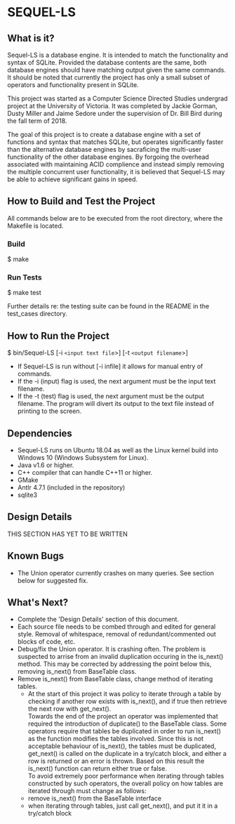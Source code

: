 # SEQUEL-LS

## What is it?
Sequel-LS is a database engine.  It is intended to match the functionality and syntax of SQLite.  Provided the database contents are the same, both database engines should have matching output given the same commands.  It should be noted that currently the project has only a small subset of operators and functionality present in SQLite.

This project was started as a Computer Science Directed Studies undergrad project at the University of Victoria.  It was completed by Jackie Gorman, Dusty Miller and Jaime Sedore under the supervision of Dr. Bill Bird during the fall term of 2018.

The goal of this project is to create a database engine with a set of functions and syntax that matches SQLite, but operates significantly faster than the alternative database engines by sacraficing the multi-user functionality of the other database engines.  By forgoing the overhead associated with maintaining ACID complience and instead simply removing the multiple concurrent user functionality, it is believed that Sequel-LS may be able to achieve significant gains in speed.

## How to Build and Test the Project
All commands below are to be executed from the root directory, where the Makefile is located.

### Build
$ make

### Run Tests
$ make test

Further details re: the testing suite can be found in the README in the test\_cases directory.

## How to Run the Project
$ bin/Sequel-LS \[-i `<input text file`>\] \[-t `<output filename`>\]
- If Sequel-LS is run without [-i infile] it allows for manual entry of commands.  
- If the -i (input) flag is used, the next argument must be the input text filename.
- If the -t (test) flag is used, the next argument must be the output filename.  The program will divert its output to the text file instead of printing to the screen.

## Dependencies
* Sequel-LS runs on Ubuntu 18.04 as well as the Linux kernel build into Windows 10 (Windows Subsystem for Linux).  
* Java v1.6 or higher. 
* C++ compiler that can handle C++11 or higher.
* GMake
* Antlr 4.7.1 (included in the repository)
* sqlite3

## Design Details
THIS SECTION HAS YET TO BE WRITTEN

## Known Bugs
* The Union operator currently crashes on many queries.  See section below for suggested fix.

## What's Next?
* Complete the 'Design Details' section of this document.
* Each source file needs to be combed through and edited for general style.  Removal of whitespace, removal of redundant/commented out blocks of code, etc.
* Debug/fix the Union operator.  It is crashing often.  The problem is suspected to arrise from an invalid duplication occuring in the is\_next() method.  This may be corrected by addressing the point below this, removing is\_next() from BaseTable class.
* Remove is\_next() from BaseTable class, change method of iterating tables.
    - At the start of this project it was policy to iterate through a table by checking if another row exists with is\_next(), and if true then retrieve the next row with get\_next().  
Towards the end of the project an operator was implemented that required the introduction of duplicate() to the BaseTable class.  Some operators require that tables be duplicated in order to run is\_next() as the function modifies the tables involved.  Since this is not acceptable behaviour of is\_next(), the tables must be duplicated, get\_next() is called on the duplicate in a try/catch block, and either a row is returned or an error is thrown.  Based on this result the is\_next() function can return either true or false.  
To avoid extremely poor performance when iterating through tables constructed by such operators, the overall policy on how tables are iterated through must change as follows:
    - remove is\_next() from the BaseTable interface
    - when iterating through tables, just call get\_next(), and put it it in a try/catch block
